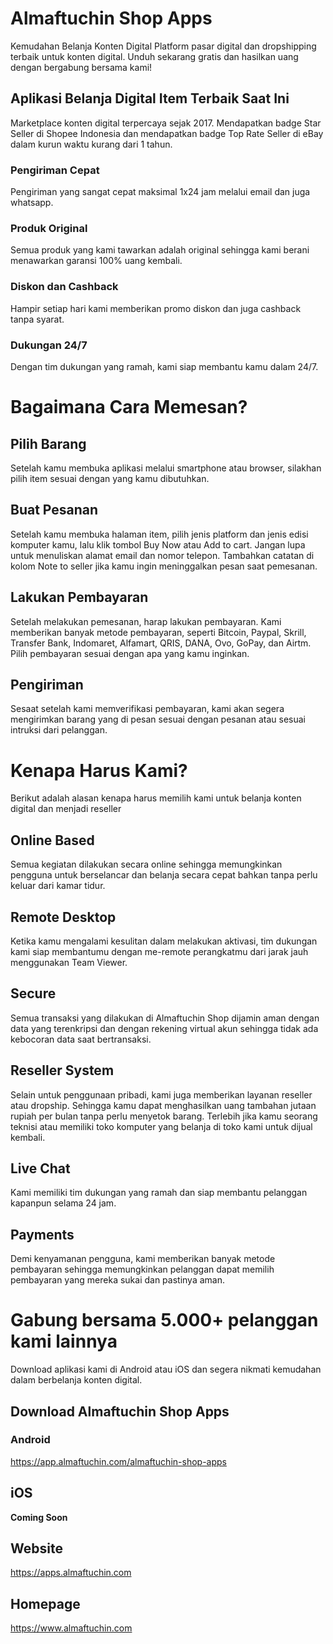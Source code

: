 # Almaftuchin Shop Apps
Kemudahan Belanja Konten Digital
Platform pasar digital dan dropshipping terbaik untuk konten digital. Unduh sekarang gratis dan hasilkan uang dengan bergabung bersama kami!

## Aplikasi Belanja Digital Item Terbaik Saat Ini
Marketplace konten digital terpercaya sejak 2017. Mendapatkan badge Star Seller di Shopee Indonesia dan mendapatkan badge Top Rate Seller di eBay dalam kurun waktu kurang dari 1 tahun.

### Pengiriman Cepat
Pengiriman yang sangat cepat maksimal 1x24 jam melalui email dan juga whatsapp.

### Produk Original
Semua produk yang kami tawarkan adalah original sehingga kami berani menawarkan garansi 100% uang kembali.

### Diskon dan Cashback
Hampir setiap hari kami memberikan promo diskon dan juga cashback tanpa syarat.

### Dukungan 24/7
Dengan tim dukungan yang ramah, kami siap membantu kamu dalam 24/7.

# Bagaimana Cara Memesan?
## Pilih Barang
Setelah kamu membuka aplikasi melalui smartphone atau browser, silakhan pilih item sesuai dengan yang kamu dibutuhkan.

## Buat Pesanan
Setelah kamu membuka halaman item, pilih jenis platform dan jenis edisi komputer kamu, lalu klik tombol Buy Now atau Add to cart. Jangan lupa untuk menuliskan alamat email dan nomor telepon. Tambahkan catatan di kolom Note to seller jika kamu ingin meninggalkan pesan saat pemesanan.

## Lakukan Pembayaran
Setelah melakukan pemesanan, harap lakukan pembayaran. Kami memberikan banyak metode pembayaran, seperti Bitcoin, Paypal, Skrill, Transfer Bank, Indomaret, Alfamart, QRIS, DANA, Ovo, GoPay, dan Airtm. Pilih pembayaran sesuai dengan apa yang kamu inginkan.

## Pengiriman
Sesaat setelah kami memverifikasi pembayaran, kami akan segera mengirimkan barang yang di pesan sesuai dengan pesanan atau sesuai intruksi dari pelanggan.

# Kenapa Harus Kami?
Berikut adalah alasan kenapa harus memilih kami untuk belanja konten digital dan menjadi reseller

## Online Based
Semua kegiatan dilakukan secara online sehingga memungkinkan pengguna untuk berselancar dan belanja secara cepat bahkan tanpa perlu keluar dari kamar tidur.

## Remote Desktop
Ketika kamu mengalami kesulitan dalam melakukan aktivasi, tim dukungan kami siap membantumu dengan me-remote perangkatmu dari jarak jauh menggunakan Team Viewer.

## Secure
Semua transaksi yang dilakukan di Almaftuchin Shop dijamin aman dengan data yang terenkripsi dan dengan rekening virtual akun sehingga tidak ada kebocoran data saat bertransaksi.

## Reseller System
Selain untuk penggunaan pribadi, kami juga memberikan layanan reseller atau dropship. Sehingga kamu dapat menghasilkan uang tambahan jutaan rupiah per bulan tanpa perlu menyetok barang. Terlebih jika kamu seorang teknisi atau memiliki toko komputer yang belanja di toko kami untuk dijual kembali.

## Live Chat
Kami memiliki tim dukungan yang ramah dan siap membantu pelanggan kapanpun selama 24 jam.

## Payments
Demi kenyamanan pengguna, kami memberikan banyak metode pembayaran sehingga memungkinkan pelanggan dapat memilih pembayaran yang mereka sukai dan pastinya aman.

# Gabung bersama 5.000+ pelanggan kami lainnya
Download aplikasi kami di Android atau iOS dan segera nikmati kemudahan dalam berbelanja konten digital.

## Download Almaftuchin Shop Apps
### Android
https://app.almaftuchin.com/almaftuchin-shop-apps

## iOS
**Coming Soon**

## Website
https://apps.almaftuchin.com

## Homepage
https://www.almaftuchin.com
